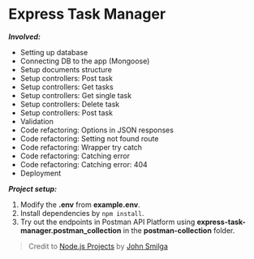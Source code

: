# Express Task Manager

**_Involved:_**

- Setting up database
- Connecting DB to the app (Mongoose)
- Setup documents structure
- Setup controllers: Post task
- Setup controllers: Get tasks
- Setup controllers: Get single task
- Setup controllers: Delete task
- Setup controllers: Post task
- Validation
- Code refactoring: Options in JSON responses
- Code refactoring: Setting not found route
- Code refactoring: Wrapper try catch
- Code refactoring: Catching error
- Code refactoring: Catching error: 404
- Deployment

**_Project setup:_**

1. Modify the **.env** from **example.env**.
2. Install dependencies by `npm install`.
3. Try out the endpoints in Postman API Platform using **express-task-manager.postman_collection** in the **postman-collection** folder.

> Credit to [Node.js Projects](https://youtu.be/rltfdjcXjmk?si=YT26EZ8Ny0S3j3SE&t=171) by [John Smilga](https://www.youtube.com/channel/UCMZFwxv5l-XtKi693qMJptA)
